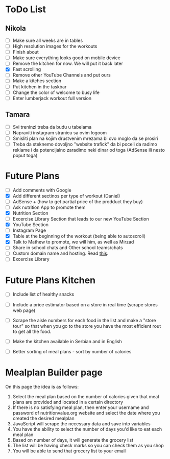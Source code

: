 # ToDo List

## Nikola

- [ ] Make sure all weeks are in tables
- [ ] High resolution images for the workouts
- [ ] Finish about
- [ ] Make sure everything looks good on mobile device
- [ ] Remove the kitchen for now. We will put it back later
- [X] Fast scrolling
- [ ] Remove other YouTube Channels and put ours  
- [ ] Make a kitches section
- [ ] Put kitchen in the taskbar
- [ ] Change the color of welcome to busy life
- [ ] Enter lumberjack workout full version

## Tamara

- [ ] Svi treninzi treba da budu u tabelama
- [ ] Napraviti instagram stranicu sa ovim logoom
- [ ] Smisliti plan na kojim drustvenim mrezama bi ovo moglo da se prosiri
- [ ] Treba da steknemo dovoljno "website trafick" da bi poceli da radimo reklame i da potencijalno zaradimo neki dinar od toga (AdSense ili nesto poput toga)

# Future Plans

- [ ] Add comments with Google
- [x] Add different sectinos per type of workout (Daniel)
- [ ] AdSense + (how to get partial price of the prodduct they buy) 
- [ ] Ask nutrition App to promote them
- [x] Nutrition Section
- [ ] Excercise Library Section that leads to our new YouTube Section
- [x] YouTube Section
- [ ] Instagram Page
- [x] Table at the beginning of the workout (being able to autoscroll)
- [x] Talk to Mathew to promote, we will him, as well as Mirzad
- [ ] Share in school chats and Other school teams/chats
- [ ] Custom domain name and hosting. Read [this](https://jekyllrb.com/docs/deployment/third-party/).
- [ ] Excercise Library

# Future Plans Kitchen

- [ ] Include list of healthy snacks
- [ ] Include a price estimator based on a store in real time (scrape stores web page)
- [ ] Scrape the aisle numbers for each food in the list and make a "store tour" so that when you go to the store you have the most efficient rout to get all the food.
- [ ] Make the kitchen available in Serbian and in English
- [ ] Better sorting of meal plans - sort by number of calories


# Mealplan Builder page

On this page the idea is as follows:

1. Select the meal plan based on the number of calories given that meal plans are provided and located in a certain directory
2. If there is no satisfying meal plan, then enter your username and password of nutritionvalue.org website and select the date where you created the desired mealplan
3. JavaScript will scrape the necessary data and save into variables
4. You have the ability to select the number of days you'd like to eat each meal plan
5. Based on number of days, it will generate the grocery list
6. The list will be having check marks so you can check them as you shop
7. You will be able to send that grocery list to your email

